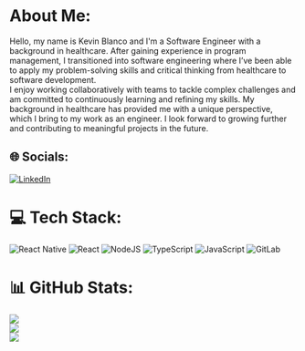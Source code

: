 # About Me:
Hello, my name is Kevin Blanco and I'm a Software Engineer with a background in healthcare. After gaining experience in program management, I transitioned into software engineering where I’ve been able to apply my problem-solving skills and critical thinking from healthcare to software development. <br>I enjoy working collaboratively with teams to tackle complex challenges and am committed to continuously learning and refining my skills. My background in healthcare has provided me with a unique perspective, which I bring to my work as an engineer. I look forward to growing further and contributing to meaningful projects in the future. 


## 🌐 Socials:
[![LinkedIn](https://img.shields.io/badge/LinkedIn-%230077B5.svg?logo=linkedin&logoColor=white)](https://linkedin.com/in/kevinjblanco) 

# 💻 Tech Stack:
![React Native](https://img.shields.io/badge/react_native-%2320232a.svg?style=for-the-badge&logo=react&logoColor=%2361DAFB) ![React](https://img.shields.io/badge/react-%2320232a.svg?style=for-the-badge&logo=react&logoColor=%2361DAFB) ![NodeJS](https://img.shields.io/badge/node.js-6DA55F?style=for-the-badge&logo=node.js&logoColor=white) ![TypeScript](https://img.shields.io/badge/typescript-%23007ACC.svg?style=for-the-badge&logo=typescript&logoColor=white) ![JavaScript](https://img.shields.io/badge/javascript-%23323330.svg?style=for-the-badge&logo=javascript&logoColor=%23F7DF1E) ![GitLab](https://img.shields.io/badge/gitlab-%23181717.svg?style=for-the-badge&logo=gitlab&logoColor=white)
# 📊 GitHub Stats:
![](https://github-readme-stats.vercel.app/api?username=greensharpie&theme=react&hide_border=false&include_all_commits=true&count_private=true)<br/>
![](https://github-readme-streak-stats.herokuapp.com/?user=greensharpie&theme=react&hide_border=false)<br/>
![](https://github-readme-stats.vercel.app/api/top-langs/?username=greensharpie&theme=react&hide_border=false&include_all_commits=true&count_private=true&layout=compact)

<!-- Proudly created with GPRM ( https://gprm.itsvg.in ) -->

